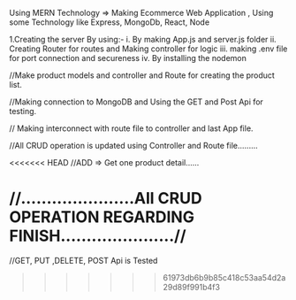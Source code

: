 Using MERN Technology => Making Ecommerce Web Application , Using some Technology like Express, MongoDb, React, Node

1.Creating the server By using:-
i. By making App.js and server.js folder
ii. Creating Router for routes and Making controller for logic
iii. making .env file for port connection and secureness
iv. By installing the nodemon 


//Make product models and controller and Route for creating the product list.

//Making connection to MongoDB and Using the GET and Post Api for testing.

// Making interconnect with route file to controller and last App file.


//All CRUD operation is updated using Controller and Route file.........

<<<<<<< HEAD
//ADD => Get one product detail......

//......................All CRUD OPERATION REGARDING FINISH......................//
=======
//GET, PUT ,DELETE, POST Api is Tested
>>>>>>> 61973db6b9b85c418c53aa54d2a29d89f991b4f3
